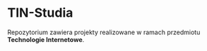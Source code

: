 # TIN-Studia

Repozytorium zawiera projekty realizowane w ramach przedmiotu **Technologie Internetowe**.
